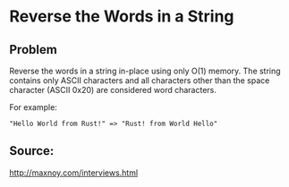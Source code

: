 # Reverse the Words in a String

## Problem

Reverse the words in a string in-place using only O(1) memory. The
string contains only ASCII characters and all characters other than
the space character (ASCII 0x20) are considered word characters.

For example:

    "Hello World from Rust!" => "Rust! from World Hello"

## Source:

http://maxnoy.com/interviews.html
